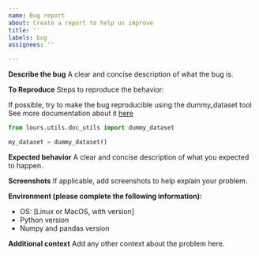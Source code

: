 ```yaml
---
name: Bug report
about: Create a report to help us improve
title: ''
labels: bug
assignees: ''

---
```


**Describe the bug**
A clear and concise description of what the bug is.

**To Reproduce**
Steps to reproduce the behavior:

If possible, try to make the bug reproducible using the dummy_dataset tool
See more documentation about it [here](https://lours.readthedocs.io/latest/generated/lours.utils.doc_utils.html#lours.utils.doc_utils.dummy_dataset)

```python
from lours.utils.doc_utils import dummy_dataset

my_dataset = dummy_dataset()
```

**Expected behavior**
A clear and concise description of what you expected to happen.

**Screenshots**
If applicable, add screenshots to help explain your problem.

**Environment (please complete the following information):**

- OS: [Linux or MacOS, with version]
- Python version
- Numpy and pandas version

**Additional context**
Add any other context about the problem here.
